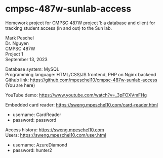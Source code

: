 # cmpsc-487w-sunlab-access
Homework project for CMPSC 487W project 1: a database and client for tracking student access (in and out) to the Sun lab.

Mark Peschel\
Dr. Nguyen\
CMPSC 487W\
Project 1\
September 13, 2023

Database system: MySQL\
Programming language: HTML/CSS/JS frontend, PHP on Nginx backend\
Github link: https://github.com/mpeschel10/cmpsc-487w-sunlab-access (You are here)

YouTube demo: https://www.youtube.com/watch?v=_3pFOXVmFHg

Embedded card reader: https://sweng.mpeschel10.com/card-reader.html
* username: CardReader
* password: password

Access history: https://sweng.mpeschel10.com \
Users: https://sweng.mpeschel10.com/user.html
* username: AzureDiamond
* password: hunter2
